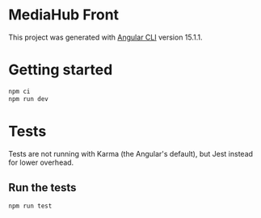 # MediaHub Front

This project was generated with [Angular CLI](https://github.com/angular/angular-cli) version 15.1.1.

# Getting started

````bash
npm ci
npm run dev
````

# Tests

Tests are not running with Karma (the Angular's default), but Jest instead for lower overhead.

## Run the tests

````bash
npm run test
````
